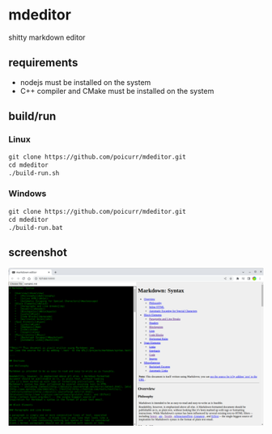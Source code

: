 # mdeditor
shitty markdown editor

## requirements
+ nodejs must be installed on the system
+ C++ compiler and CMake must be installed on the system

## build/run

### Linux
    git clone https://github.com/poicurr/mdeditor.git
    cd mdeditor
    ./build-run.sh

### Windows
    git clone https://github.com/poicurr/mdeditor.git
    cd mdeditor
    ./build-run.bat

## screenshot
![screenshot](https://raw.githubusercontent.com/poicurr/resources/main/mdeditor/Screenshot.png)

